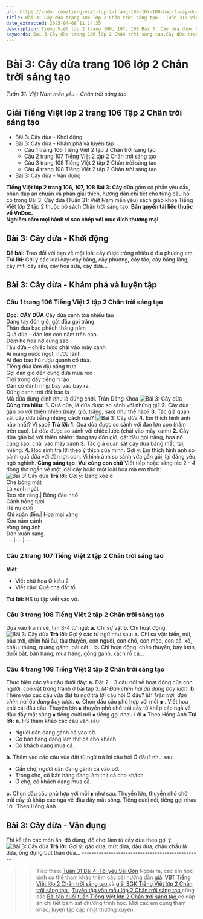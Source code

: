 ```yaml
---
url: https://vndoc.com/tieng-viet-lop-2-trang-106-107-108-bai-3-cay-dua-241601
title: Bài 3: Cây dừa trang 106 lớp 2 Chân trời sáng tạo - Tuần 31: Việt Nam mến yêu - Chân trời sáng tạo - VnDoc.com
date_extracted: 2025-04-08 11:14:35
description: Tiếng Việt lớp 2 trang 106, 107, 108 Bài 3: Cây dừa được biên soạn nhằm giúp các em HS đạt kết quả tốt trong quá trình làm bài tập và học tập môn Tiếng Việt lớp 2.
keywords: Bài 3 Cây dừa trang 106 lớp 2 Chân trời sáng tạo,Cây dừa trang 106 lớp 2 Chân trời sáng tạo,Giải Tiếng Việt lớp 2 trang 106 Tập 2 Chân trời sáng tạo,Tiếng Việt lớp 2 trang 106 Cây dừa,Tuần 31 Cây dừa,tiếng việt 2,tiếng việt lớp 2,sách tiếng việt 2,sách tiếng việt lớp 2,bài tập tiếng việt lớp 2,tiếng việt lớp 2 tập 2,tiếng việt lớp 2 chân trời
---
```


# Bài 3: Cây dừa trang 106 lớp 2 Chân trời sáng tạo
 _Tuần 31: Việt Nam mến yêu - Chân trời sáng tạo_
## **Giải Tiếng Việt lớp 2 trang 106 Tập 2 Chân trời sáng tạo**
  * Bài 3: Cây dừa - Khởi động
  * Bài 3: Cây dừa - Khám phá và luyện tập
    * Câu 1 trang 106 Tiếng Việt 2 tập 2 Chân trời sáng tạo
    * Câu 2 trang 107 Tiếng Việt 2 tập 2 Chân trời sáng tạo
    * Câu 3 trang 108 Tiếng Việt 2 tập 2 Chân trời sáng tạo
    * Câu 4 trang 108 Tiếng Việt 2 tập 2 Chân trời sáng tạo
  * Bài 3: Cây dừa - Vận dụng

**Tiếng Việt lớp 2 trang 106, 107, 108 Bài 3: Cây dừa** gồm có phần yêu cầu, phần đáp án chuẩn và phần giải thích, hướng dẫn chi tiết cho từng câu hỏi có trong Bài 3: Cây dừa \(Tuần 31: Việt Nam mến yêu\)  sách giáo khoa Tiếng Việt lớp 2 tập 2 thuộc bộ sách Chân trời sáng tạo.
**Bản quyền tài liệu thuộc về VnDoc.  
Nghiêm cấm mọi hành vi sao chép với mục đích thương mại**
## **Bài 3: Cây dừa - Khởi động**
**Đề bài:** Trao đổi với bạn về một loài cây được trồng nhiều ở địa phương em.
**Trả lời:**
Gợi ý các loài cây: cây bàng, cây phượng, cây táo, cây bằng lăng, cây mít, cây sấu, cây hoa sữa, cây dừa…
## **Bài 3: Cây dừa - Khám phá và luyện tập**
### Câu 1 trang 106 Tiếng Việt 2 tập 2 Chân trời sáng tạo
**Đọc:**
**CÂY DỪA**
Cây dừa xanh toả nhiều tàu  
Dang tay đón gió, gật đầu gọi trăng  
Thân dừa bạc phếch tháng năm  
Quả dừa – đàn lợn con nằm trên cao.  
Đêm hè hoa nở cùng sao  
Tàu dừa – chiếc lược chải vào mây xanh  
Ai mang nước ngọt, nước lành  
Ai đeo bao hũ rượu quanh cổ dừa.  
Tiếng dừa làm dịu nắng trưa  
Gọi đàn gió đến cùng dừa múa reo  
Trời trong đầy tiếng rì rào  
Đàn cò đánh nhịp bay vào bay ra.  
Đứng canh trời đất bao la  
Mà dừa đủng đỉnh như là đứng chơi.
Trần Đăng Khoa
![Bài 3: Cây dừa](https://i.vdoc.vn/data/image/2021/08/26/tieng-viet-lop-2-trang-106-107-108-bai-3-cay-dua-5.jpg)
**Cùng tìm hiểu:**
**1.** Quả dừa, lá dừa được so sánh với những gì?
**2.** Cây dừa gắn bó với thiên nhiên \(mây, gió, trăng, sao\) như thế nào?
**3.** Tác giả quan sát cây dừa bằng những cách nào?
![Bài 3: Cây dừa](https://i.vdoc.vn/data/image/2021/08/26/tieng-viet-lop-2-trang-106-107-108-bai-3-cay-dua-1.jpg)
**4.** Em thích hình ảnh nào nhất? Vì sao?
**Trả lời:**
**1.** Quả dừa được so sánh với đàn lợn con \(nằm trên cao\). Lá dừa được so sánh với chiếc lược \(chải vào mây xanh\)
**2.** Cây dừa gắn bó với thiên nhiên: dang tay đón gió, gật đầu gọi trăng, hoa nở cùng sao, chải vào mây xanh
**3.** Tác giả quan sát cây dừa bằng mắt, tai, miệng.
**4.** Học sinh trả lời theo ý thích của mình.
Gợi ý: Em thích hình ảnh so sánh quả dừa với đàn lợn con. Vì hình ảnh so sánh vừa gần gũi, lại đáng yêu, ngộ nghĩnh.
**Cùng sáng tạo:**
**Vui cùng con chữ**
Viết tiếp hoặc sáng tác 2 - 4 dòng thơ ngắn về một loài cây hoặc một loài hoa mà em thích:
![Bài 3: Cây dừa](https://i.vdoc.vn/data/image/2021/08/26/tieng-viet-lop-2-trang-106-107-108-bai-3-cay-dua-2.jpg)
**Trả lời:**
_Gợi ý:_
Bàng xòe ô  
Che bóng mát  
Lá xanh ngát  
Reo rộn ràng.| Bông đào nhỏ  
Cánh hồng tươi  
Hé nụ cười  
Khi xuân đến.| Hoa mai vàng  
Xòe năm cánh  
Vàng óng ánh  
Đón xuân sang.  
---|---|---  
### Câu 2 trang 107 Tiếng Việt 2 tập 2 Chân trời sáng tạo
**Viết:**
  * Viết chữ hoa Q kiểu 2
  * Viết câu: Quê cha đất tổ

**Trả lời:**
HS tự tập viết vào vở.
### Câu 3 trang 108 Tiếng Việt 2 tập 2 Chân trời sáng tạo
Dựa vào tranh vẽ, tìm 3-4 từ ngữ:
**a.** Chỉ sự vật
**b.** Chỉ hoạt động.
![Bài 3: Cây dừa](https://i.vdoc.vn/data/image/2021/08/26/tieng-viet-lop-2-trang-106-107-108-bai-3-cay-dua-4.jpg)
**Trả lời:**
Gợi ý các từ ngữ như sau:
**a.** Chỉ sự vật: biển, núi, bầu trời, chim hải âu, tàu thuyền, con người, con chó, con mèo, con cá, xô, chậu, thúng, quang gánh, bãi cát…
**b.** Chỉ hoạt động: chèo thuyền, bay lượn, đuổi bắt, bán hàng, mua hàng, gồng gánh, xách rổ cá…
### Câu 4 trang 108 Tiếng Việt 2 tập 2 Chân trời sáng tạo
Thực hiện các yêu cầu dưới đây:
**a.** Đặt 2 - 3 câu nói về hoạt động của con người, con vật trong tranh ở bài tập 3.
_M: Đàn chim hải âu đang bay lượn._
**b.** Thêm vào các câu vừa đặt từ ngữ trả lời câu hỏi Ở đâu?
_M: Trên trời, đàn chim hải âu đang bay lượn._
**c.** Chọn dấu câu phù hợp với mỗi ∎ . Viết hoa chữ cái đầu câu.
Thuyền lớn ∎ thuyền nhỏ chở trái cây từ khắp các ngả về đậu đầy mặt sông ∎ tiếng cười nói ∎ tiếng gọi nhau í ới ∎
Theo Hồng Anh
**Trả lời:**
**a.** HS tham khảo các câu văn sau:
  * Người dân đang gánh cá vào bờ.
  * Cô bán hàng đang làm thịt cá cho khách.
  * Cô khách đang mua cá.

**b.** Thêm vào các câu vừa đặt từ ngữ trả lời câu hỏi Ở đâu? như sau:
  * Gần chợ, người dân đang gánh cá vào bờ.
  * Trong chợ, cô bán hàng đang làm thịt cá cho khách.
  * Ở chợ, cô khách đang mua cá.

**c.** Chọn dấu câu phù hợp với mỗi ∎ như sau:
Thuyền lớn, thuyền nhỏ chở trái cây từ khắp các ngả về đậu đầy mặt sông. Tiếng cười nói, tiếng gọi nhau í ới.
Theo Hồng Anh
## **Bài 3: Cây dừa - Vận dụng**
Thi kể tên các món ăn, đồ dùng, đồ chơi làm từ cây dừa theo gợi ý:
![Bài 3: Cây dừa](https://i.vdoc.vn/data/image/2021/08/26/tieng-viet-lop-2-trang-106-107-108-bai-3-cay-dua-3.jpg)
**Trả lời:**
Gợi ý: gáo dừa, mứt dừa, dầu dừa, châu chấu lá dừa, ống đựng bút thân dừa...
\-------------------------------------------------
>> Tiếp theo: [Tuần 31 Bài 4: Tôi yêu Sài Gòn](<https://vndoc.com/tieng-viet-lop-2-trang-109-110-111-112-113-bai-4-toi-yeu-sai-gon-241608>)
Ngoài ra, các em học sinh có thể tham khảo thêm các bài hướng dẫn [ giải VBT Tiếng Việt lớp 2 Chân trời sáng tạo ](<https://vndoc.com/vbt-tieng-viet-lop-2-ctst>) và [ giải SGK Tiếng Việt lớp 2 Chân trời sáng tạo ](<https://vndoc.com/tieng-viet-lop-2-sach-chan-troi-sang-tao>) , [ Tuyển tập văn mẫu lớp 2 Chân trời sáng tạo ](<https://vndoc.com/tap-lam-van-lop-2-ctst>) cùng các [ Bài tập cuối tuần Tiếng Việt lớp 2 Chân trời sáng tạo ](<https://vndoc.com/bai-tap-cuoi-tuan-lop-2-mon-tieng-viet-sach-ctst>) có đáp án chi tiết bám sát chương trình học. Mời các em cùng tham khảo, luyện tập cập nhật thường xuyên.
